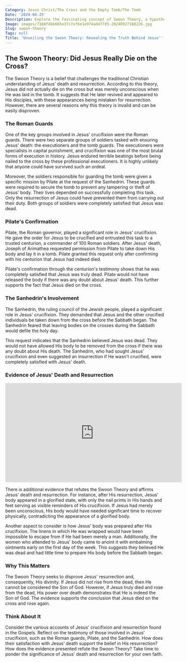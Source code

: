 ```yaml
---
Category: Jesus Christ/The Cross and the Empty Tomb/The Tomb
Date: '2024-04-25'
Description: Explore the fascinating concept of Swoon Theory, a hypothesis that aims to explain the resurrection of Jesus in a naturalistic way. Delve into the intriguing debate around this theory and its implications on religious beliefs.
Image: images/7168f4bb665e37c7ef6e1e974ad477d5-20240927160226.jpg
Slug: swoon-theory
Tags: null
Title: 'Unveiling the Swoon Theory: Revealing the Truth Behind Jesus'' Resurrection'
---
```


## The Swoon Theory: Did Jesus Really Die on the Cross?

The Swoon Theory is a belief that challenges the traditional Christian understanding of Jesus' death and resurrection. According to this theory, Jesus did not actually die on the cross but was merely unconscious when He was laid in the tomb. It suggests that He later revived and appeared to His disciples, with these appearances being mistaken for resurrection. However, there are several reasons why this theory is invalid and can be easily disproven.

### The Roman Guards

One of the key groups involved in Jesus' crucifixion were the Roman guards. There were two separate groups of soldiers tasked with ensuring Jesus' death: the executioners and the tomb guards. The executioners were specialists in capital punishment, and crucifixion was one of the most brutal forms of execution in history. Jesus endured terrible beatings before being nailed to the cross by these professional executioners. It is highly unlikely that anyone could have survived such an ordeal.

Moreover, the soldiers responsible for guarding the tomb were given a specific mission by Pilate at the request of the Sanhedrin. These guards were required to secure the tomb to prevent any tampering or theft of Jesus' body. Their lives depended on successfully completing this task. Only the resurrection of Jesus could have prevented them from carrying out their duty. Both groups of soldiers were completely satisfied that Jesus was dead.

### Pilate's Confirmation

Pilate, the Roman governor, played a significant role in Jesus' crucifixion. He gave the order for Jesus to be crucified and entrusted this task to a trusted centurion, a commander of 100 Roman soldiers. After Jesus' death, Joseph of Arimathea requested permission from Pilate to take down His body and lay it in a tomb. Pilate granted this request only after confirming with his centurion that Jesus had indeed died.

Pilate's confirmation through the centurion's testimony shows that he was completely satisfied that Jesus was truly dead. Pilate would not have released the body if there was any doubt about Jesus' death. This further supports the fact that Jesus died on the cross.

### The Sanhedrin's Involvement

The Sanhedrin, the ruling council of the Jewish people, played a significant role in Jesus' crucifixion. They demanded that Jesus and the other crucified individuals be taken down from the cross before the Sabbath began. The Sanhedrin feared that leaving bodies on the crosses during the Sabbath would defile the holy day.

This request indicates that the Sanhedrin believed Jesus was dead. They would not have allowed His body to be removed from the cross if there was any doubt about His death. The Sanhedrin, who had sought Jesus' crucifixion and even suggested an insurrection if He wasn't crucified, were completely satisfied with Jesus' death.

### Evidence of Jesus' Death and Resurrection


<iframe width="560" height="315" src="https://www.youtube.com/embed/etyaSK3tHJo" frameborder="0" allow="autoplay; encrypted-media" allowfullscreen></iframe>


There is additional evidence that refutes the Swoon Theory and affirms Jesus' death and resurrection. For instance, after His resurrection, Jesus' body appeared in a glorified state, with only the nail prints in His hands and feet serving as visible reminders of His crucifixion. If Jesus had merely been unconscious, His body would have needed significant time to recover physically, contradicting the appearance of a glorified body.

Another aspect to consider is how Jesus' body was prepared after His crucifixion. The linens in which He was wrapped would have been impossible to escape from if He had been merely a man. Additionally, the women who attended to Jesus' body came to anoint it with embalming ointments early on the first day of the week. This suggests they believed He was dead and had little time to prepare His body before the Sabbath began.

### Why This Matters

The Swoon Theory seeks to disprove Jesus' resurrection and, consequently, His divinity. If Jesus did not rise from the dead, then He cannot be considered the Son of God. However, if Jesus truly died and rose from the dead, His power over death demonstrates that He is indeed the Son of God. The evidence supports the conclusion that Jesus died on the cross and rose again.

### Think About It

Consider the various accounts of Jesus' crucifixion and resurrection found in the Gospels. Reflect on the testimony of those involved in Jesus' crucifixion, such as the Roman guards, Pilate, and the Sanhedrin. How does their satisfaction with Jesus' death support the belief in His resurrection? How does the evidence presented refute the Swoon Theory? Take time to ponder the significance of Jesus' death and resurrection for your own faith.